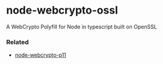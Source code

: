 # node-webcrypto-ossl
A WebCrypto Polyfill for Node in typescript built on OpenSSL

### Related
 - [node-webcrypto-p11](https://github.com/PeculiarVentures/node-webcrypto-p11)
